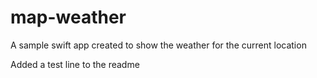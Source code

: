 # map-weather
A sample swift app created to show the weather for the current location

Added a test line to the readme

